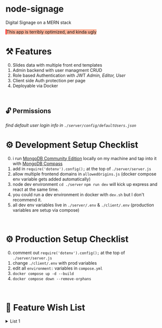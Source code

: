 <style>
  span.notice{
    border-left: solid red 3px;
    background-color: #ff400063;
  }
</style>

# node-signage
Digital Signage on a MERN stack
<br/>

<span class='notice'>This app is terribly optimized, and kinda ugly</span>
<br/>

# ⚒ Features 
0. Slides data with multiple front end templates
0. Admin backend with user managment CRUD
0. Role based Authentication with JWT *Admin, Editor, User*
0. Client side Auth protection per page
0. Deployable via Docker 
<br/>

## 🔓 Permissions
<i>find default user login info in `./server/config/defaultUsers.json`</i>
<br/>

# ⚙ Development Setup Checklist
0. i run <a href="https://www.mongodb.com/try/download/community">MongoDB Community Edition</a> locally on my machine and tap into it with <a href="https://www.mongodb.com/try/download/compass">MongoDB Compass</a> 
0. add in `require('dotenv').config();` at the top of `./server/server.js`
0. allow multiple frontend domains in `allowedOrigins.js` (docker compose env variable gets added automatically)
0. node dev environment `cd ./server` `npm run dev` will kick up express and react at the same time.
0. you could run a dev environment in docker with `dev.sh` but I don't recommend it.
0. all dev env variables live in `./server/.env` & `./client/.env` (production variables are setup via compose)
<br/>

# ⚙ Production Setup Checklist
0. comment out `require('dotenv').config();` at the top of `./server/server.js`
0. change `./client/.env` with prod variables
0. edit all `environment:` variables in `compose.yml`
0. `docker compose up -d --build`
0. `docker compose down --remove-orphans`
<br/>

# 🌠 Feature Wish List
<details>
  <summary>List 1</summary>

  ### slides
    + create new slide editor
    + edit existing slide editor 
    + multiple templates views for slide data
    +
  ### Slides view
    + edit buttons each slide on bottom right [ select, edit, delete ] 
    + hover over to see meta data and edit buttons
    + make this page view all collections
    +
  ### Slides creator / editor
    + image: pic from previously uploaded pics
    + check to see if pic is already uploaded by name and use that
    +
  ### Collection view
    + CRUD collections
    + drag and drop to reorder 
    + shuffle  slides
    + randomize slides
    + create new blank collection
    + add multi images as just slides (i.e. powerpoint pressy)
    + choose the active collection
    +
  ### admin
    + block users from editing certain collections
    + remove bootstrap stylings in 'client/index.html'
    + set max num of slides per collection
    + set max file upload limit
    +
  ### server

</details>